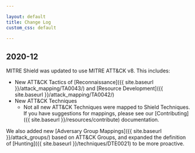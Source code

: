 ```yaml
---

layout: default
title: Change Log
custom_css: default

---
```

## 2020-12

MITRE Shield was updated to use MITRE ATT&CK v8. This includes:

* New ATT&CK Tactics of [Reconnaissance]({{ site.baseurl }}/attack_mapping/TA0043/) and [Resource Development]({{ site.baseurl }}/attack_mapping/TA0042/)
* New ATT&CK Techniques
    * Not all new ATT&CK Techniques were mapped to Shield Techniques. If you have suggestions for mappings, please see our [Contributing]({{ site.baseurl }}/resources/contribute) documentation.

We also added new [Adversary Group Mappings]({{ site.baseurl }}/attack_groups/) based on ATT&CK Groups, and expanded the definition of [Hunting]({{ site.baseurl }}/techniques/DTE0021) to be more proactive.
